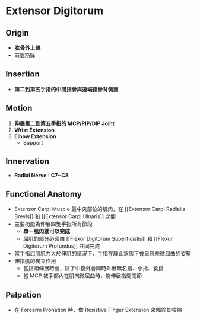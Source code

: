 # Extensor Digitorum
## Origin
* **肱骨外上髁**
* 前肱筋膜

## Insertion
* **第二到第五手指的中間指骨與遠端指骨背側面**  

## Motion
1. **伸展第二到第五手指的 MCP/PIP/DIP Joint**
2. **Wrist Extension**
3. **Elbow Extension**
	* Support  

## Innervation
* **Radial Nerve** : **C7~C8**  

## Functional Anatomy
* Extensor Carpi Muscle 最中央部位的肌肉，在 [[Extensor Carpi Radialis Brevis]] 和 [[Extensor Carpi Ulnaris]] 之間
* 主要功能為伸展四隻手指所有節段
	* **單一肌肉就可以完成**
	* 屈肌的部分必須由 [[Flexor Digitorum Superficialis]] 和 [[Flexor Digitorum Profundus]] 共同完成
* 當手指屈肌肌力大於伸肌的情況下，手指在靜止狀態下會呈現些微屈曲的姿勢
* 伸指肌的獨立作用
	* 當指頭伸展時會，除了中指外會同時外展無名指、小指、食指
	* 當 MCP 被手部內在肌肉微屈曲時，能伸展指間關節   

## Palpation
* 在 Forearm Pronation 時，做 Resistive Finger Extension 來觸診其收縮